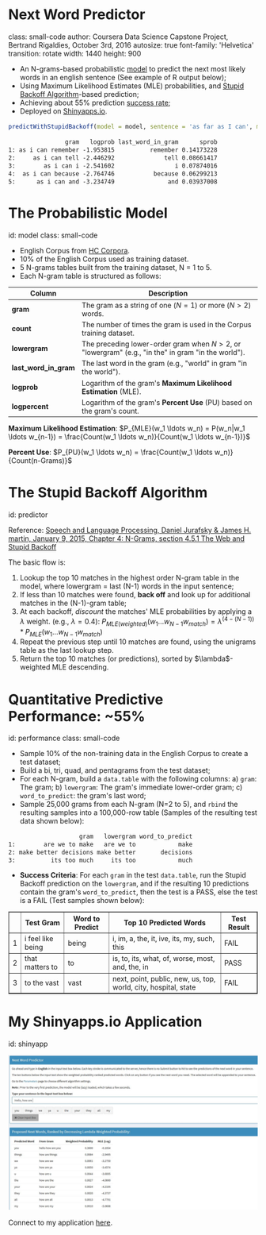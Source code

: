 <style>
.reveal h1, .reveal h2, .reveal h3 {
  word-wrap: normal;
  -moz-hyphens: none;
}
.small-code pre code {
  font-size: 1em;
}
</style>

Next Word Predictor
========================================================
class: small-code
author: Coursera Data Science Capstone Project, Bertrand Rigaldies, October 3rd, 2016
autosize: true
font-family: 'Helvetica'
transition: rotate
width: 1440
height: 900



* An N-grams-based probabilistic [model](#/model) to predict the next most likely words in an english sentence (See example of R output below);
* Using Maximum Likelihood Estimates (MLE) probabilities, and [Stupid Backoff Algorithm](#/predictor)-based prediction;
* Achieving about 55% prediction [success rate](#/performance);
* Deployed on [Shinyapps.io](#/shinyapp).




```r
predictWithStupidBackoff(model = model, sentence = 'as far as I can', matches_count_max = 5)
```

```
                gram   logprob last_word_in_gram      sprob
1: as i can remember -1.953815          remember 0.14173228
2:     as i can tell -2.446292              tell 0.08661417
3:        as i can i -2.541602                 i 0.07874016
4:  as i can because -2.764746           because 0.06299213
5:      as i can and -3.234749               and 0.03937008
```

The Probabilistic Model
========================================================
id: model
class: small-code

* English Corpus from [HC Corpora](www.corpora.heliohost.org).
* 10% of the English Corpus used as training dataset.
* 5 N-grams tables built from the training dataset, N = 1 to 5.
* Each N-gram table is structured as follows:

Column | Description
------------- | -------------
**gram** | The gram as a string of one ($N=1$) or more ($N\gt2$) words.
**count** | The number of times the gram is used in the Corpus training dataset.
**lowergram** | The preceding lower-order gram when $N\gt2$, or "lowergram" (e.g., "in the" in gram "in the world").
**last_word_in_gram** | The last word in the gram (e.g., "world" in gram "in the world").
**logprob** | Logarithm of the gram's **Maximum Likelihood Estimation** (MLE).
**logpercent** | Logarithm of the gram's **Percent Use** (PU) based on the gram's count.

**Maximum Likelihood Estimation**: $P_{MLE}(w_1 \ldots w_n) = P(w_n|w_1 \ldots w_{n-1}) = \frac{Count(w_1 \ldots w_n)}{Count(w_1 \ldots w_{n-1})}$

**Percent Use**: $P_{PU}(w_1 \ldots w_n) = \frac{Count(w_1 \ldots w_n)}{Count(n-Grams)}$

The Stupid Backoff Algorithm
========================================================
id: predictor

Reference: [Speech and Language Processing, Daniel Jurafsky & James H. martin, January 9, 2015, Chapter 4: N-Grams, section 4.5.1 The Web and Stupid Backoff](https://web.stanford.edu/~jurafsky/slp3/4.pdf)

The basic flow is:

1. Lookup the top 10 matches in the highest order N-gram table in the model, where lowergram = last (N-1) words in the input sentence;
1. If less than 10 matches were found, **back off** and look up for additional matches in the (N-1)-gram table;
1. At each backoff, *discount* the matches' MLE probabilities by applying a $\lambda$ weight. (e.g., $\lambda=0.4$): $P_{MLE(weighted)}(w_{1} \ldots w_{N-1}w_{match}) = \lambda^{(4 - (N-1))} * P_{MLE}(w_{1} \ldots w_{N-1}w_{match})$
1. Repeat the previous step until 10 matches are found, using the unigrams table as the last lookup step.
1. Return the top 10 matches (or predictions), sorted by $\lambda\$-weighted MLE descending.

Quantitative Predictive Performance: ~55%
========================================================
id: performance
class: small-code

* Sample 10% of the non-training data in the English Corpus to create a test dataset;
* Build a bi, tri, quad, and pentagrams from the test dataset;
* For each N-gram, build a `data.table` with the following columns: a) `gram`: The gram; b) `lowergram`: The gram's immediate lower-order gram; c) `word_to_predict`: the gram's last word;
* Sample 25,000 grams from each N-gram (N=2 to 5), and `rbind` the resulting samples into a 100,000-row table (Samples of the resulting test data shown below):

```
                    gram   lowergram word_to_predict
1:        are we to make   are we to            make
2: make better decisions make better       decisions
3:          its too much     its too            much
```
* **Success Criteria**: For each `gram` in the test `data.table`, run the Stupid Backoff prediction on the `lowergram`, and if the resulting 10 predictions contain the gram's `word_to_predict`, then the test is a PASS, else the test is a FAIL (Test samples shown below):
<table border=1>
<tr> <th>  </th> <th> Test Gram </th> <th> Word to Predict </th> <th> Top 10 Predicted Words </th> <th> Test Result </th>  </tr>
  <tr> <td> 1 </td> <td> i feel like being </td> <td> being </td> <td> i, im, a, the, it, ive, its, my, such, this </td> <td> FAIL </td> </tr>
  <tr> <td> 2 </td> <td> that matters to </td> <td> to </td> <td> is, to, its, what, of, worse, most, and, the, in </td> <td> PASS </td> </tr>
  <tr> <td> 3 </td> <td> to the vast </td> <td> vast </td> <td> next, point, public, new, us, top, world, city, hospital, state </td> <td> FAIL </td> </tr>
   </table>

My Shinyapps.io Application
========================================================
id: shinyapp

![alt text](shinyappio.jpg)

Connect to my application [here](https://brigaldies.shinyapps.io/NextWordPredictor/).
